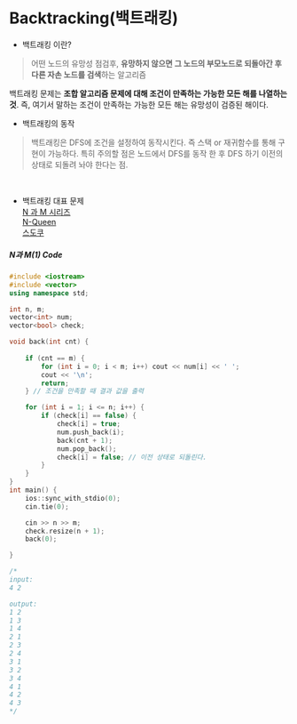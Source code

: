 Backtracking(백트래킹)
===========

- 백트래킹 이란?
> 어떤 노드의 유망성 점검후, **유망하지 않으면 그 노드의 부모노드로 되돌아간 후 다른 자손 노드를 검색**하는 알고리즘

백트래킹 문제는 **조합 알고리즘 문제에 대해 조건이 만족하는 가능한 모든 해를 나열하는 것**. 즉, 여기서 말하는 조건이 만족하는 가능한 모든 해는
유망성이 검증된 해이다.
<br>

- 백트래킹의 동작

> 백트래킹은 DFS에 조건을 설정하여 동작시킨다. 즉 스택 or 재귀함수를 통해 구현이 가능하다.
> 특히 주의할 점은 노드에서 DFS를 동작 한 후 DFS 하기 이전의 상태로 되돌려 놔야 한다는 점.
<br>

- 백트래킹 대표 문제<br>
[N 과 M 시리즈](https://www.acmicpc.net/problemset?search=N%EA%B3%BC+M)<br>
[N-Queen](https://www.acmicpc.net/problem/9663)<br>
[스도쿠](https://www.acmicpc.net/problem/2580)<br>

##### N과 M(1) Code
> 

```c++
#include <iostream>
#include <vector>
using namespace std;

int n, m;
vector<int> num;
vector<bool> check;

void back(int cnt) {
	
	if (cnt == m) {
		for (int i = 0; i < m; i++) cout << num[i] << ' ';
		cout << '\n';
		return;
	} // 조건을 만족할 때 결과 값을 출력

	for (int i = 1; i <= n; i++) {
		if (check[i] == false) {
			check[i] = true;
			num.push_back(i);
			back(cnt + 1);
			num.pop_back();
			check[i] = false; // 이전 상태로 되돌린다.
		}
	}
}
int main() {
	ios::sync_with_stdio(0);
	cin.tie(0);

	cin >> n >> m;
	check.resize(n + 1);
	back(0);

}

/*
input:
4 2

output:
1 2
1 3
1 4
2 1
2 3
2 4
3 1
3 2
3 4
4 1
4 2
4 3
*/
```
